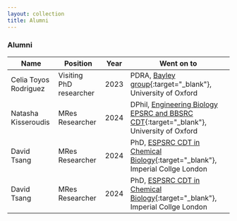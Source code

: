 ```yaml
---
layout: collection
title: Alumni
---
```


### Alumni

| Name                  | Position                | Year | Went on to                                                                                        |
| ----------------------| ------------------------|------|----------------------------------------------------------------------------------------------|   
| Celia Toyos Rodriguez | Visiting PhD researcher | 2023 | PDRA, [Bayley group](https://www.bayleygroup.co.uk/){:target="_blank"}, University of Oxford |
| Natasha Kisseroudis | MRes Researcher | 2024 | DPhil, [Engineering Biology EPSRC and BBSRC CDT](https://www.ox.ac.uk/admissions/graduate/courses/engineering-biology){:target="_blank"}, University of Oxford |
| David Tsang | MRes Researcher | 2024 | PhD, [ESPSRC CDT in Chemical Biology](https://www.imperial.ac.uk/chemical-biology/cdt/){:target="_blank"}, Imperial Collge London |
| David Tsang | MRes Researcher | 2024 | PhD, [ESPSRC CDT in Chemical Biology](https://www.imperial.ac.uk/chemical-biology/cdt/){:target="_blank"}, Imperial Collge London |
